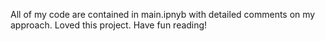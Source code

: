 All of my code are contained in main.ipnyb with detailed comments on my approach. Loved this project. Have fun reading! 